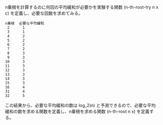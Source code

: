 n乗根を計算するのに何回の平均緩和が必要かを実験する関数 (n-th-root-try n x c) を定義し、必要な回数を求めてみる。

    n乗根  必要な平均緩和
     2      1
     3      1
     4      2
     5      2
     6      2
     7      2
     8      3
     9      3
    10      3
    11      3
    12      3
    13      3
    14      3
    15      3
    16      4
    31      4
    32      5

この結果から、必要な平均緩和の数は log_2(n) と予測できるので、必要な平均緩和の数を求める関数を定義し、n乗根を求める関数 (n-th-root n x) を定義する。

